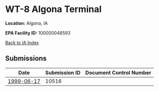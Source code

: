 # WT-8 Algona Terminal

**Location:** Algona, IA

**EPA Facility ID:** 100000048593

[Back to IA Index](../../index.md)

## Submissions

| Date | Submission ID | Document Control Number |
|------|--------------|-------------------------|
| [1999-06-17](submissions/10516.md) | 10516 |  |
